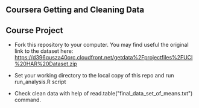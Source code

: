 ## Coursera Getting and Cleaning Data

## Course Project

* Fork this repository to your computer. You may find useful the original link to the dataset here: https://d396qusza40orc.cloudfront.net/getdata%2Fprojectfiles%2FUCI%20HAR%20Dataset.zip

* Set your working directory to the local copy of this repo 
and run run_analysis.R script

* Check clean data with help of read.table("final_data_set_of_means.txt") command.
